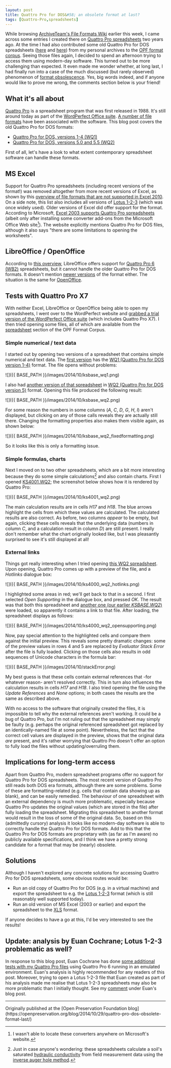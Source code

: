 ```yaml
---
layout: post
title: Quattro Pro for DOS&#58; an obsolete format at last?
tags: [Quattro-Pro,spreadsheets]
---
```


While browsing [ArchiveTeam's File Formats Wiki](http://fileformats.archiveteam.org/wiki/Main_Page) earlier this week, I came across some entries I created there on [Quattro Pro spreadsheets](http://fileformats.archiveteam.org/wiki/Quattro_Pro) two years ago. At the time I had also contributed some old Quattro Pro for DOS spreadsheets ([here](http://opf-labs.org/format-corpus/office/spreadsheet/wq1/) and [here](http://opf-labs.org/format-corpus/office/spreadsheet/wq2/)) from my personal archives to the [OPF format corpus](https://github.com/openplanets/format-corpus). Seeing those files again, I decided to spend an afternoon trying to access them using modern-day software. This turned out to be more challenging than expected. It even made me wonder whether, at long last, I had finally run into a case of the much discussed (but rarely observed) phenomenon of [format obsolescence](https://openpreservation.org/blog/2010/12/22/obsolescence-overrated/). Yes, big words indeed, and if anyone would like to prove me wrong, the comments section below is your friend!

<!-- more -->

## What it's all about

[Quattro Pro](http://en.wikipedia.org/wiki/Quattro_Pro) is a spreadsheet program that was first released in 1988. It's still around today as part of the  [WordPerfect Office suite](http://www.wordperfect.com/gb/product/office-suite/). [A number of file formats](http://fileformats.archiveteam.org/wiki/Quattro_Pro) have been associated with the software. This blog post covers the old Quattro Pro for DOS formats:

* [Quattro Pro for DOS, versions 1-4 (WQ1)](http://fileformats.archiveteam.org/wiki/WQ1)
* [Quattro Pro for DOS, versions 5.0 and 5.5 (WQ2)](http://fileformats.archiveteam.org/wiki/WQ2)

First of all, let's have a look to what extent contemporary spreadsheet software can handle these formats.

## MS Excel

Support for Quattro Pro spreadsheets (including recent versions of the format!) was removed altogether from more recent versions of Excel, as shown by this [overview of file formats that are not supported in Excel 2010](http://office.microsoft.com/en-us/excel-help/file-formats-that-are-supported-in-excel-HP010352464.aspx#BMunsupportedformats). On a side note, this list also includes all versions of [Lotus 1-2-3](http://fileformats.archiveteam.org/wiki/Lotus_1-2-3) (which was once widely used). Older versions of Excel did offer support for the format. According to Microsoft, [Excel 2003 supports Quattro Pro spreadsheets](http://office.microsoft.com/en-us/excel-help/about-opening-and-saving-files-from-other-programs-HP005253843.aspx) (albeit only after installing some converter add-ons from the Microsoft Office Web site[^1]). The website explicitly mentions Quattro Pro for DOS files, although it also says "there are some limitations to opening the worksheets".

## LibreOffice / OpenOffice

According to [this overview](https://wiki.documentfoundation.org/Feature_Comparison:_LibreOffice_-_Microsoft_Office), LibreOffice offers support for [Quattro Pro 6 (WB2)](http://fileformats.archiveteam.org/wiki/WB2) spreadsheets, but it cannot handle the older Quattro Pro for DOS formats. It doesn't mention [newer versions](http://fileformats.archiveteam.org/wiki/Quattro_Pro) of the format either. The situation is the same for [OpenOffice](https://wiki.openoffice.org/wiki/Documentation/OOo3_User_Guides/Getting_Started/File_formats).

## Tests with Quattro Pro X7

With neither Excel, LibreOffice or OpenOffice being able to open my spreadsheets, I went over to the WordPerfect website and [grabbed a trial version of the WordPerfect Office suite](http://www.wordperfect.com/gb/free-trials/) (which includes Quattro Pro X7). I then tried opening some files, all of which are available from the [spreadsheet](https://github.com/openplanets/format-corpus/tree/master/office/spreadsheet) section of the OPF Format Corpus.

### Simple numerical / text data

I started out by opening two versions of a spreadsheet that contains simple numerical and text data. The [first version](https://github.com/openpreserve/format-corpus/blob/master/office/spreadsheet/wq1/KSBASE.WQ1) has the [WQ1 (Quattro Pro for DOS version 1-4)](http://fileformats.archiveteam.org/wiki/WQ1) format. The file opens without problems:

![]({{ BASE_PATH }}/images/2014/10/ksbase_wq1.png)

I also had [another version of that spreadsheet](https://github.com/openpreserve/format-corpus/blob/master/office/spreadsheet/wq2/KSBASE.WQ2) in [WQ2 (Quattro Pro for DOS version 5)](http://fileformats.archiveteam.org/wiki/WQ2) format. Opening this file produced the following result:

![]({{ BASE_PATH }}/images/2014/10/ksbase_wq2.png)

For some reason the numbers in some columns (*A*, *C*, *D*, *G*, *H*, *I*) aren't displayed, but clicking on any of those calls reveals they are actually still there. Changing the formatting properties also makes them visible again, as shown below:

![]({{ BASE_PATH }}/images/2014/10/ksbase_wq2_fixedformatting.png)

So it looks like this is only a formatting issue. 

### Simple formulas, charts

Next I moved on to two other spreadsheets, which are a bit more interesting because they do some simple calculations[^2] and also contain charts. First I opened [KS4001.WQ2](https://github.com/openpreserve/format-corpus/blob/master/office/spreadsheet/wq2/KS4001.WQ2); the screenshot below shows how it is rendered by Quattro Pro:

![]({{ BASE_PATH }}/images/2014/10/ks4001_wq2.png)

The main calculation results are in cells *H17* and *H18*. The blue arrows highlight the cells from which these values are calculated. The calculated results are also correct. As before, two columns *appear* to be empty, but again, clicking these cells reveals that the underlying data (numbers in column *C*, and a calculation result in column *D*) are still present. I really don't remember what the chart originally looked like, but I was pleasantly surprised to see it's still displayed at all!   

### External links

Things got really interesting when I tried opening [this WQ2 spreadsheet](https://github.com/openpreserve/format-corpus/blob/master/office/spreadsheet/wq2/KS4000.WQ2). Upon opening, Quattro Pro comes up with a preview of the file, and a *Hotlinks* dialogue box:

![]({{ BASE_PATH }}/images/2014/10/ks4000_wq2_hotlinks.png)

I highlighted some areas in red; we'll get back to that in a second. I first selected *Open Supporting* in the dialogue box, and pressed *OK*. The result was that both this spreadsheet and [another one (our earlier *KSBASE.WQ2*)](https://github.com/openpreserve/format-corpus/blob/master/office/spreadsheet/wq2/KSBASE.WQ2) were loaded, so apparently it contains a link to that file. After loading, the spreadsheet displays as follows:

![]({{ BASE_PATH }}/images/2014/10/ks4000_wq2_opensupporting.png)

Now, pay special attention to the highlighted cells and compare them against the initial preview. This reveals some pretty dramatic changes:
some of the preview values in rows 4 and 5 are replaced by *Evaluator Stack Error* after the file is fully loaded. Clicking on those cells also results in odd sequences of Unicode characters in the formula bar:

![]({{ BASE_PATH }}/images/2014/10/stackError.png)

My best guess is that these cells contain external references that -for whatever reason- aren't resolved correctly. This in turn also influences the calculation results in cells *H17* and *H18*. I also tried opening the file using the *Update References* and *None* options; in both cases the results are the same as described above.  

With no access to the software that originally created the files, it is impossible to tell why the external references aren't working. It could be a bug of Quattro Pro, but I'm not ruling out that the spreadsheet may simply be faulty (e.g. perhaps the original referenced spreadsheet got replaced by an identically-named file at some point). Nevertheless, the fact that the correct cell values are displayed in the preview, shows that the original data *are* present, and it's rather worrying that Quattro Pro doesn't offer an option to fully load the files without updating/overruling them.

## Implications for long-term access

Apart from Quattro Pro, modern spreadsheet programs offer no support for Quattro Pro for DOS spreadsheets. The most recent version of Quattro Pro still reads both DOS era formats, although there are some problems. Some of these are formatting-related (e.g. cells that contain data showing up as blank), and can be easily remedied. The behaviour of one spreadsheet with an external dependency is much more problematic, especially because Quattro Pro updates the original values (which are stored in the file) after fully loading the spreadsheet. Migrating this spreadsheet to another format would result in the loss of some of the original data. So, based on this (admittedly cursory) analysis it looks like no modern-day software is able to correctly handle the Quattro Pro for DOS formats. Add to this that the Quattro Pro for DOS formats are proprietary with (as far as I'm aware) no publicly available specifications, and I think we have a pretty strong candidate for a format that may be (nearly) obsolete. 

## Solutions

Although I haven't explored any concrete solutions for accessing Quattro Pro for DOS spreadsheets, some obvious routes would be:

* Run an old copy of Quattro Pro for DOS (e.g. in a virtual machine) and export the spreadsheet to e.g. the [Lotus 1-2-3](http://fileformats.archiveteam.org/wiki/Lotus_1-2-3) format (which is still reasonably well supported today).
* Run an old version of MS Excel (2003 or earlier) and export the spreadsheet to the [XLS](http://fileformats.archiveteam.org/wiki/XLS) format.    

If anyone decides to have a go at this, I'd be very interested to see the results! 

## Update: analysis by Euan Cochrane; Lotus 1-2-3 problematic as well?

In response to this blog post, Euan Cochrane has done [some  additional tests with my Quattro Pro files](https://openpreservation.org/blog/2014/10/29/opening-johans-quattro-pro-files-quattro-pro-6-win-311/) using Quattro Pro 6 running in an emulated environment. Euan's analysis is highly recommended for any readers of this post. Moreover, trying to open a Lotus 1-2-3 file that Euan created as part of his analysis made me realise that Lotus 1-2-3 spreadsheets may also be more problematic than I initially thought. See my [comment](http://openplanetsfoundation.org/comment/603#comment-603) under Euan's blog post. 

[^1]: I wasn't able to locate these converters anywhere on Microsoft's website.

[^2]: Just in case anyone's wondering: these spreadsheets calculate a soil's saturated [hydraulic conductivity](http://en.wikipedia.org/wiki/Hydraulic_conductivity) from field measurement data using the [inverse auger hole method](http://www.samsamwater.com/library/DETERMINING_HYDRAULIC_CONDUCTIVITY_WITH_THE_INVERSED_AUGER_HOLE_AND_INFILTROMETER_METHODS.pdf).

<hr>
Originally published at the [Open Preservation Foundation blog](https://openpreservation.org/blog/2014/10/29/quattro-pro-dos-obsolete-format-last/)
